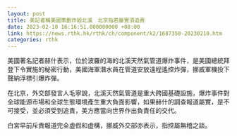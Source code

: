 ```yaml
---
layout: post
title: 美記者稱美國策劃炸毀北溪　北京指若屬實須追責
date: 2023-02-10 16:16:51.000000000 +08:00
link: https://news.rthk.hk/rthk/ch/component/k2/1687350-20230210.htm
categories: rthk
---
```


美國著名記者赫什表示，位於波羅的海的北溪天然氣管道爆炸事件，是美國總統拜登下令實施的秘密行動，美國海軍潛水員在管道安放遠程遙控炸彈，挪威軍機投下聲納浮標引爆炸彈。

在北京，外交部發言人毛寧說，北溪天然氣管道是重大跨國基礎設施，爆炸事件對全球能源市場和全球生態環境產生重大負面影響，如果赫什的調查報道屬實，是不可接受，並必須受到追責，美方應當向世界作出負責任的交代。

白宮早前斥責報道完全虛假和虛構，挪威外交部亦表示，指控屬無稽之談。
